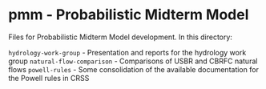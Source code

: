 # pmm - Probabilistic Midterm Model

Files for Probabilistic Midterm Model development.  In this directory:

`hydrology-work-group` - Presentation and reports for the hydrology work group
`natural-flow-comparison` - Comparisons of USBR and CBRFC natural flows
`powell-rules` - Some consolidation of the available documentation for the Powell rules in CRSS